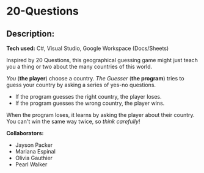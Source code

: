 # 20-Questions

## Description:
**Tech used:** C#, Visual Studio, Google Workspace (Docs/Sheets)


Inspired by 20 Questions, this geographical guessing game might just teach you a thing or two about the many countries of this world.

*You* (**the player**) choose a country. *The Guesser* (**the program**) tries to guess your country by asking a series of yes-no questions.
  - If the program guesses the right country, the player loses. 
  - If the program guesses the wrong country, the player wins.

When the program loses, it learns by asking the player about their country. You can't win the same way twice, so *think carefully*!

**Collaborators:**
  - Jayson Packer
  - Mariana Espinal
  - Olivia Gauthier
  - Pearl Walker